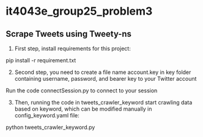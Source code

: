 # it4043e_group25_problem3

## Scrape Tweets using Tweety-ns

1. First step, install requirements for this project:

pip install -r requirement.txt

2. Second step, you need to create a file name account.key in key folder containing username, password, and bearer key to your Twitter account

Run the code connectSession.py to connect to your session

3. Then, running the code in tweets_crawler_keyword start crawling data based on keyword, which can be modified manually in config_keyword.yaml file:

python tweets_crawler_keyword.py


